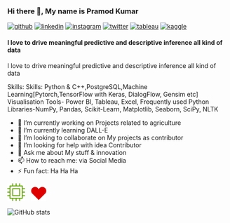 ### Hi there 👋, My name is Pramod Kumar



[<img src='https://cdn.jsdelivr.net/npm/simple-icons@3.0.1/icons/github.svg' alt='github' height='40'>](https://github.com/PramodKumarMisra)  [<img src='https://cdn.jsdelivr.net/npm/simple-icons@3.0.1/icons/linkedin.svg' alt='linkedin' height='40'>](https://www.linkedin.com/in/pramodkumar018/)  [<img src='https://cdn.jsdelivr.net/npm/simple-icons@3.0.1/icons/instagram.svg' alt='instagram' height='40'>](https://www.instagram.com/i_am_r.d.pramod/)  [<img src='https://cdn.jsdelivr.net/npm/simple-icons@3.0.1/icons/twitter.svg' alt='twitter' height='40'>](https://twitter.com/mrdpramod)  [<img src='https://cdn.jsdelivr.net/npm/simple-icons@3.0.1/icons/tableau.svg' alt='tableau' height='40'>](https://public.tableau.com/profile/pramod.kumar6781#!/)  [<img src='https://cdn.jsdelivr.net/npm/simple-icons@3.0.1/icons/kaggle.svg' alt='kaggle' height='40'>](https://www.kaggle.com/pramodkumar018)  




#### I love to drive meaningful predictive and descriptive inference all kind of data
I love to drive meaningful predictive and descriptive inference all kind of data

Skills: Skills: Python & C++,PostgreSQL,Machine Learning[Pytorch,TensorFlow with Keras, DialogFlow, Gensim etc] Visualisation Tools- Power BI, Tableau, Excel, Frequently used Python Libraries-NumPy, Pandas, Scikit-Learn, Matplotlib, Seaborn, SciPy, NLTK

- 🔭 I’m currently working on Projects related to agriculture  
- 🌱 I’m currently learning DALL-E 
- 👯 I’m looking to collaborate on My projects as contributor  
- 🤔 I’m looking for help with idea Contributor  
- 💬 Ask me about My stuff & innovation  
- 📫 How to reach me: via Social Media  
- ⚡ Fun fact: Ha Ha Ha  




<a href='https://docs.github.com/en/developers'><img src='https://raw.githubusercontent.com/acervenky/animated-github-badges/master/assets/devbadge.gif' width='40' height='40'></a> <a href='https://docs.github.com/en/github/supporting-the-open-source-community-with-github-sponsors'><img src='https://raw.githubusercontent.com/acervenky/animated-github-badges/master/assets/sponsorbadge.gif' width='35' height='35'></a> 

![GitHub stats](https://github-readme-stats.vercel.app/api?username=PramodKumarMisra&show_icons=true)  

